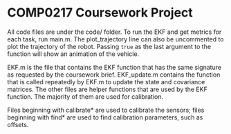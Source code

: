 # COMP0217 Coursework Project

All code files are under the code/ folder. To run the EKF and get metrics for each task, run main.m. The plot_trajectory line can also be uncommented to plot the trajectory of the robot. Passing `true` as the last argument to the function will show an animation of the vehicle.

EKF.m is the file that contains the EKF function that has the same signature as requested by the coursework brief. EKF_update.m contains the function that is called repeatedly by EKF.m to update the state and covariance matrices. The other files are helper functions that are used by the EKF function. The majority of them are used for calibration.

Files beginning with calibrate* are used to calibrate the sensors; files beginning with find* are used to find calibration parameters, such as offsets.

